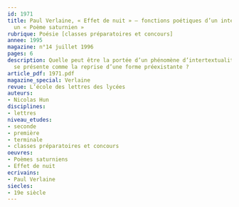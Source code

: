 ```yaml
---
id: 1971
title: Paul Verlaine, « Effet de nuit » – fonctions poétiques d’un intertexte dans
  un « Poème saturnien »
rubrique: Poésie [classes préparatoires et concours]
annee: 1995
magazine: n°14 juillet 1996
pages: 6
description: Quelle peut être la portée d’un phénomène d’intertextualité quand il
  se présente comme la reprise d’une forme préexistante ?
article_pdf: 1971.pdf
magazine_special: Verlaine
revue: L’école des lettres des lycées
auteurs:
- Nicolas Hun
disciplines:
- lettres
niveau_etudes:
- seconde
- première
- terminale
- classes préparatoires et concours
oeuvres:
- Poèmes saturniens
- Effet de nuit
ecrivains:
- Paul Verlaine
siecles:
- 19e siècle
---
```

